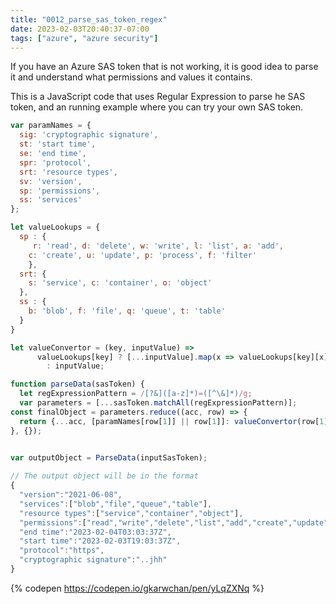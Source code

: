 ```yaml
---
title: "0012_parse_sas_token_regex"
date: 2023-02-03T20:40:37-07:00
tags: ["azure", "azure security"]
---
```


If you have an Azure SAS token that is not working, it is good idea to parse it and understand what permissions and values it contains.  

This is a JavaScript code that uses Regular Expression to parse he SAS token, and an running example where you can try your own SAS token.

```js
var paramNames = {
  sig: 'cryptographic signature',
  st: 'start time',
  se: 'end time',
  spr: 'protocol',
  srt: 'resource types',
  sv: 'version',
  sp: 'permissions',
  ss: 'services'
};

let valueLookups = {
  sp : {
     r: 'read', d: 'delete', w: 'write', l: 'list', a: 'add',
    c: 'create', u: 'update', p: 'process', f: 'filter'
    },
  srt: {
    s: 'service', c: 'container', o: 'object'
  },
  ss : {
    b: 'blob', f: 'file', q: 'queue', t: 'table'
  }
}

let valueConvertor = (key, inputValue) => 
      valueLookups[key] ? [...inputValue].map(x => valueLookups[key][x] || x)
        : inputValue;

function parseData(sasToken) {
  let regExpressionPattern = /[?&]([a-z]*)=([^\&]*)/g;
  var parameters = [...sasToken.matchAll(regExpressionPattern)];
const finalObject = parameters.reduce((acc, row) => {
  return {...acc, [paramNames[row[1]] || row[1]]: valueConvertor(row[1], row[2])}
}, {});

  
var outputObject = ParseData(inputSasToken);

// The output object will be in the format
{
  "version":"2021-06-08",
  "services":["blob","file","queue","table"],
  "resource types":["service","container","object"],
  "permissions":["read","write","delete","list","add","create","update","process","i","y","t","filter","x"],
  "end time":"2023-02-04T03:03:37Z",
  "start time":"2023-02-03T19:03:37Z",
  "protocol":"https",
  "cryptographic signature":"..jhh"
}

```


{% codepen https://codepen.io/gkarwchan/pen/yLqZXNq %}